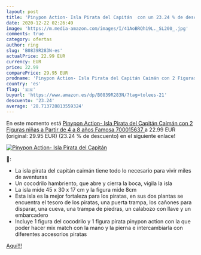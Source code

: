 ```yaml
---
layout: post
title: 'Pinypon Action- Isla Pirata del Capitán  con un 23.24 % de descuento'
date: 2020-12-22 02:26:49
image: 'https://m.media-amazon.com/images/I/41AoBRQh19L._SL200_.jpg'
comments: true
category: ofertas
author: ring
slug: 'B0839R283N-es'
actualPrice: 22.99 EUR
currency: EUR
price: 22.99
comparePrice: 29.95 EUR
prodname: 'Pinypon Action- Isla Pirata del Capitán Caimán con 2 Figuras  niñas a Partir de 4 a 8 años  Famosa 700015637 '
country: 'es'
flag: '🇪🇸'
buyurl: 'https://www.amazon.es/dp/B0839R283N/?tag=tolees-21'
descuento: '23.24'
average: '28.713728813559324'
---
```


En este momento está [Pinypon Action- Isla Pirata del Capitán Caimán con 2 Figuras  niñas a Partir de 4 a 8 años  Famosa 700015637 ](https://www.amazon.es/dp/B0839R283N/?tag=tolees-21) a 22.99 EUR (original: 29.95 EUR) (23.24 %  de descuento) en el siguiente enlace!

[![Pinypon Action- Isla Pirata del Capitán ](https://m.media-amazon.com/images/I/41AoBRQh19L._SL200_.jpg)](https://www.amazon.es/dp/B0839R283N/?tag=tolees-21)

🔎:

- La isla pirata del capitán caimán tiene todo lo necesario para vivir miles de aventuras
- Un cocodrilo hambriento, que abre y cierra la boca, vigila la isla
- La isla mide 45 x 30 x 17 cm y la figura mide 8cm
- Esta isla es la mejor fortaleza para los piratas, en sus dos plantas se encuentra el tesoro de los piratas, una puerta trampa, los cañones para disparar, una cueva, una trampa de piedras, un calabozo con llave y un embarcadero
- Incluye 1 figura del cocodrilo y 1 figura pirata pinypon action con la que poder hacer mix match con la mano y la pierna e intercambiarla con diferentes accesorios piratas

[Aquí!!!](https://www.amazon.es/dp/B0839R283N/?tag=tolees-21)
